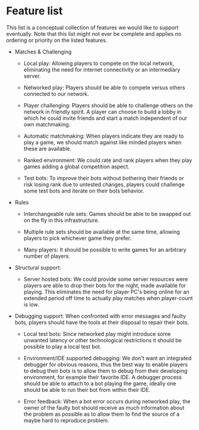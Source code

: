 # Feature list
This list is a conceptual collection of features we would like to support eventually.
Note that this list might not ever be complete and applies no ordering or priority on the listed features.

- Matches & Challenging
  - Local play: Allowing players to compete on the local network, eliminating the need for internet connectivity or an intermediary server.

  - Networked play: Players should be able to compete versus others connected to our network.

  - Player challenging: Players should be able to challenge others on the network in friendly spirit. A player can choose to build a lobby in which he could invite friends and start a match independent of our own matchmaking.

  - Automatic matchmaking: When players indicate they are ready to play a game, we should match against like minded players when these are available.

  - Ranked environment: We could rate and rank players when they play games adding a global competition aspect.

  - Test bots: To improve their bots without bothering their friends or risk losing rank due to untested changes, players could challenge some test bots and iterate on their bots behavior.

- Rules
  - Interchangeable rule sets: Games should be able to be swapped out on the fly in this infrastructure.

  - Multiple rule sets should be available at the same time, allowing players to pick whichever game they prefer.

  - Many players: It should be possible to write games for an arbitrary number of players.

- Structural support:
  - Server hosted bots: We could provide some server resources were players are able to drop their bots for the night, made available for playing.
This eliminates the need for player PC's being online for an extended period off time to actually play matches when player-count is low.

- Debugging support: When confronted with error messages and faulty bots, players should have the tools at their disposal to repair their bots.
  - Local test bots: Since networked play might introduce some unwanted latency or other technological restrictions it should be possible to play a local test bot.

  - Environment/IDE supported debugging: We don't want an integrated debugger for obvious reasons, thus the best way to enable players to debug their bots is to allow them to debug from their developing environment, for example their favorite IDE. A debugger process should be able to attach to a bot playing the game, ideally one should be able to run their bot from within their IDE.

  - Error feedback: When a bot error occurs during networked play, the owner of the faulty bot should receive as much information about the problem as possible as to allow them to find the source of a maybe hard to reproduce problem.
